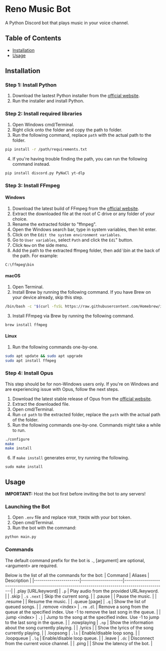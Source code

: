 # Reno Music Bot
A Python Discord bot that plays music in your voice channel.

## Table of Contents
- [Installation](#installation)
- [Usage](#usage)
  
## Installation
### Step 1: Install Python
  1. Download the lastest Python installer from the [official website](https://www.python.org/downloads/).
  2. Run the installer and install Python.

### Step 2: Install required libraries
  1. Open Windows cmd/Terminal.
  2. Right click onto the folder and copy the path to folder.
  3. Run the following command, replace `path` with the actual path to the folder.
```bash
pip install -r /path/requirements.txt
```
  4. If you're having trouble finding the path, you can run the following command instead.
 ```bash
pip install discord.py PyNaCl yt-dlp
```

### Step 3: Install FFmpeg
#### Windows
  1. Download the latest build of FFmpeg from the [official website](https://ffmpeg.org/download.html).
  2. Extract the downloaded file at the root of C drive or any folder of your choice.
  3. Rename the extracted folder to "ffmpeg".
  4. Open the Windows search bar, type in system variables, then hit enter.
  5. Click on the `Edit the system environment variables`.
  6. Go to `User variables`, select `Path` and click the `Edi`" button.
  7. Click `New` on the side menu.
  8. Add the path to the extracted ffmpeg folder, then add \bin at the back of the path. For example:
```bash
C:\ffmpeg\bin
```

#### macOS
  1. Open Terminal.
  2. Install Brew by running the following command. If you have Brew on your device already, skip this step.
```bash
/bin/bash -c "$(curl -fsSL https://raw.githubusercontent.com/Homebrew/install/HEAD/install.sh)"
```
  3. Install FFmpeg via Brew by running the following command.
```bash
brew install ffmpeg
```

#### Linux
  1. Run the following commands one-by-one.
```bash
sudo apt update && sudo apt upgrade
sudo apt install ffmpeg
```

### Step 4: Install Opus
  This step should be for non-Windows users only. If you're on Windows and are experiencing issue with Opus, follow the next steps.
  1. Download the latest stable release of Opus from the [official website](https://opus-codec.org/downloads/).
  2. Extract the downloaded file.
  3. Open cmd/Terminal.
  4. Run `cd path` to the extracted folder, replace the `path` with the actual path of the folder.
  5. Run the following commands one-by-one. Commands might take a while to run.
```bash
./configure
make
make install
```
  6. If `make install` generates error, try running the following.
```
sudo make install
```

## Usage
**IMPORTANT:** Host the bot first before inviting the bot to any servers!
### Launching the Bot
  1. Open `.env` file and replace `YOUR_TOKEN` with your bot token.
  2. Open cmd/Terminal.
  3. Run the bot with the command:
```bash
python main.py
```

### Commands
The default command prefix for the bot is `.`, [argument] are optional, &lt;argument&gt; are required.

Below is the list of all the commands for the bot:
| Command               | Aliases             | Description                                                                                       |
|-----------------------|---------------------|---------------------------------------------------------------------------------------------------|
| .play [URL/keyword]   | `.p`                | Play audio from the provided URL/keyword.                                                         |
| .skip                 | `.s` `.next`        | Skip the current song.                                                                            |
| .pause                |                     | Pause the music.                                                                                  |
| .resume               |                     | Resume the music.                                                                                 |
| .queue [page]         | `.q`                | Show the list of queued songs.                                                                    |
| .remove &lt;index&gt; | `.rm` `.dl`         | Remove a song from the queue at the specified index. Use -1 to remove the last song in the queue. |
| .jump &lt;index&gt;   | `.j`                | Jump to the song at the specified index. Use -1 to jump to the last song in the queue.            |
| .nowplaying           | `.np`               | Show the information about the song currently playing.                                            |
| .lyrics               |                     | Show the lyrics of the song currently playing.                                                    |
| .loopsong             | `.ls`               | Enable/disable loop song.                                                                         |
| .loopqueue            | `.lq`               | Enable/disable loop queue.                                                                        |
| .leave                |  `.dc`              | Disconnect from the current voice channel.                                                        |
| .ping                 |                     | Show the latency of the bot.                                                                      |

